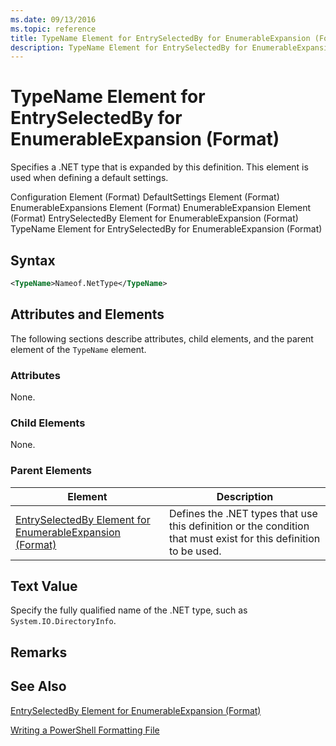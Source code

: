 ```yaml
---
ms.date: 09/13/2016
ms.topic: reference
title: TypeName Element for EntrySelectedBy for EnumerableExpansion (Format)
description: TypeName Element for EntrySelectedBy for EnumerableExpansion (Format)
---
```

# TypeName Element for EntrySelectedBy for EnumerableExpansion (Format)

Specifies a .NET type that is expanded by this definition. This element is used when defining a default settings.

Configuration Element (Format)
DefaultSettings Element (Format)
EnumerableExpansions Element (Format)
EnumerableExpansion Element (Format)
EntrySelectedBy Element for EnumerableExpansion (Format)
TypeName Element for EntrySelectedBy for EnumerableExpansion (Format)

## Syntax

```xml
<TypeName>Nameof.NetType</TypeName>

```

## Attributes and Elements

The following sections describe attributes, child elements, and the parent element of the `TypeName` element.

### Attributes

None.

### Child Elements

None.

### Parent Elements

|Element|Description|
|-------------|-----------------|
|[EntrySelectedBy Element for EnumerableExpansion (Format)](./entryselectedby-element-for-enumerableexpansion-format.md)|Defines the .NET types that use this definition or the condition that must exist for this definition to be used.|

## Text Value

Specify the fully qualified name of the .NET type, such as `System.IO.DirectoryInfo`.

## Remarks

## See Also

[EntrySelectedBy Element for EnumerableExpansion (Format)](./entryselectedby-element-for-enumerableexpansion-format.md)

[Writing a PowerShell Formatting File](./writing-a-powershell-formatting-file.md)
